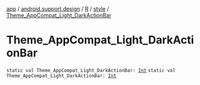 [app](../../../index.md) / [android.support.design](../../index.md) / [R](../index.md) / [style](index.md) / [Theme_AppCompat_Light_DarkActionBar](./-theme_-app-compat_-light_-dark-action-bar.md)

# Theme_AppCompat_Light_DarkActionBar

`static val Theme_AppCompat_Light_DarkActionBar: `[`Int`](https://kotlinlang.org/api/latest/jvm/stdlib/kotlin/-int/index.html)
`static val Theme_AppCompat_Light_DarkActionBar: `[`Int`](https://kotlinlang.org/api/latest/jvm/stdlib/kotlin/-int/index.html)